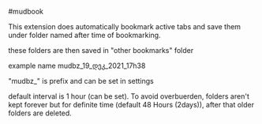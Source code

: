 #mudbook

This extension does automatically bookmark active tabs 
and save them under folder named after time of bookmarking.

these folders are then saved in "other bookmarks" folder

example name
mudbz_19_დეკ_2021_17h38

"mudbz_" is prefix and can be set in settings

default interval is 1 hour (can be set).
To avoid overbuerden, folders aren't kept forever but for 
definite time (default 48 Hours (2days)), after that older 
folders are deleted.